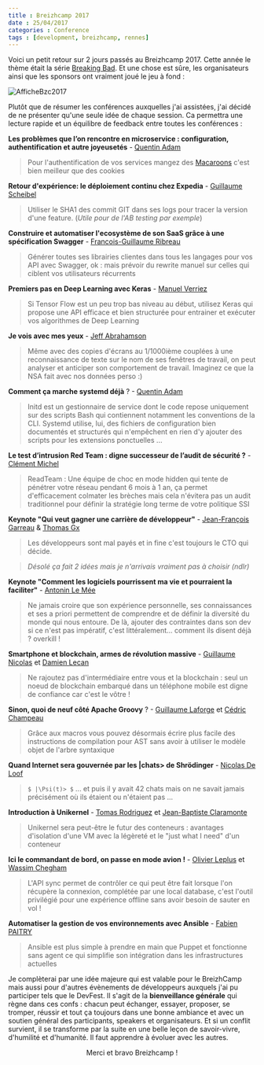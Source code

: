 ```yaml
---
title : Breizhcamp 2017
date : 25/04/2017
categories : Conference
tags : [development, breizhcamp, rennes]
---
```


<style type="text/css">
  img[alt=AfficheBzc2017] {
    display: block;
    margin-left: auto;
    margin-right: auto
  }

</style>

Voici un petit retour sur 2 jours passés au Breizhcamp 2017. Cette année le thème était la série [Breaking Bad](http://www.allocine.fr/series/ficheserie_gen_cserie=3517.html). Et une chose est sûre, les organisateurs ainsi que les sponsors ont vraiment joué le jeu à fond :

![AfficheBzc2017]({{urls.media}}/retour_breizhcamp_2017/breakingcamp.png)


Plutôt que de résumer les conférences auxquelles j'ai assistées, j'ai décidé de ne présenter qu'une seule idée de chaque session. Ca permettra une lecture rapide et un équilibre de feedback entre toutes les conférences :

__Les problèmes que l’on rencontre en microservice : configuration, authentification et autre joyeusetés__ - [Quentin Adam](https://twitter.com/waxzce)

> Pour l'authentification de vos services mangez des [Macaroons](http://hackingdistributed.com/2014/05/16/macaroons-are-better-than-cookies/) c'est bien meilleur que des cookies

__Retour d'expérience: le déploiement continu chez Expedia__ - [Guillaume Scheibel](https://twitter.com/g_scheibel)
    
> Utiliser le SHA1 des commit GIT dans ses logs pour tracer la version d'une feature. (_Utile pour de l'AB testing par exemple_)

__Construire et automatiser l'ecosystème de son SaaS grâce à une spécification Swagger__ - [Francois-Guillaume Ribreau](https://twitter.com/FGRibreau)
    
> Générer toutes ses librairies clientes dans tous les langages pour vos API avec Swagger, ok : mais prévoir du rewrite manuel sur celles qui ciblent vos utilisateurs récurrents

__Premiers pas en Deep Learning avec Keras__ - [Manuel Verriez](https://twitter.com/mverriez)
   
> Si Tensor Flow est un peu trop bas niveau au début, utilisez Keras qui propose une API efficace et bien structurée pour entrainer et exécuter vos algorithmes de Deep Learning

__Je vois avec mes yeux__ - [Jeff Abrahamson](https://twitter.com/Jeff_Abrahamson)

> Même avec des copies d'écrans au 1/1000ième couplées à une reconnaissance de texte sur le nom de ses fenêtres de travail, on peut analyser et anticiper son comportement de travail. Imaginez ce que la NSA fait avec nos données perso :)

__Comment ça marche systemd déjà__ ? - [Quentin Adam](https://twitter.com/waxzce)

> Initd est un gestionnaire de service dont le code repose uniquement sur des scripts Bash qui contiennent notamment les conventions de la CLI. Systemd utilise, lui, des fichiers de configuration bien documentés et structurés qui n'empêchent en rien d'y ajouter des scripts pour les extensions ponctuelles ...

__Le test d’intrusion Red Team : digne successeur de l’audit de sécurité ?__ - [Clément Michel](https://twitter.com/clement_michel)

> ReadTeam : Une équipe de choc en mode hidden qui tente de pénétrer votre réseau pendant 6 mois à 1 an, ça permet d'efficacement colmater les brèches mais cela n'évitera pas un audit traditionnel pour définir la stratégie long terme de votre politique SSI

__Keynote "Qui veut gagner une carrière de développeur"__ - [Jean-François Garreau](https://twitter.com/jefbinomed) & [Thomas Gx](https://twitter.com/ThomasGX)

> Les développeurs sont mal payés et in fine c'est toujours le CTO qui décide. 

> _Désolé ça fait 2 idées mais je n'arrivais vraiment pas à choisir (ndlr)_ 

__Keynote "Comment les logiciels pourrissent ma vie et pourraient la faciliter"__ - [Antonin Le Mée](https://twitter.com/antoninlemee)

> Ne jamais croire que son expérience personnelle, ses connaissances et ses a priori permettent de comprendre et de définir la diversité du monde qui nous entoure. De là, ajouter des contraintes dans son dev si ce n'est pas impératif, c'est littéralement... comment ils disent déjà ? overkill !

__Smartphone et blockchain, armes de révolution massive__ - [Guillaume Nicolas](https://twitter.com/GuiillaumeN) et [Damien Lecan](https://twitter.com/dlecan)

> Ne rajoutez pas d'intermédiaire entre vous et la blockchain : seul un noeud de blockchain embarqué dans un téléphone mobile est digne de confiance car c'est le vôtre !

__Sinon, quoi de neuf côté Apache Groovy__ ? - [Guillaume Laforge](https://twitter.com/glaforge) et [Cédric Champeau](https://twitter.com/CedricChampeau)

> Grâce aux macros vous pouvez désormais écrire plus facile des instructions de compilation pour AST sans avoir à utiliser le modèle objet de l'arbre syntaxique

__Quand Internet sera gouvernée par les \|chats> de Shrödinger__ - [Nicolas De Loof](https://twitter.com/ndeloof)

> `$ |\Psi(t)> $` ... et puis il y avait 42 chats mais on ne savait jamais précisément où ils étaient ou n'étaient pas ...

__Introduction à Unikernel__ - [Tomas Rodriguez](https://twitter.com/rstomasalberto) et [Jean-Baptiste Claramonte](https://twitter.com/jbclaramonte)

> Unikernel sera peut-être le futur des conteneurs : avantages d'isolation d'une VM avec la légèreté et le "just what I need" d'un conteneur

__Ici le commandant de bord, on passe en mode avion !__ - [Olivier Leplus](https://twitter.com/olivierleplus) et [Wassim Chegham](https://twitter.com/manekinekko)

> L'API sync permet de contrôler ce qui peut être fait lorsque l'on récupère la connexion, complétée par une local database, c'est l'outil privilégié pour une expérience offline sans avoir besoin de sauter en vol !

__Automatiser la gestion de vos environnements avec Ansible__ - [Fabien PAITRY](https://twitter.com/FabienPaitry)

> Ansible est plus simple à prendre en main que Puppet et fonctionne sans agent ce qui simplifie son intégration dans les infrastructures actuelles 

Je complèterai par une idée majeure qui est valable pour le BreizhCamp mais aussi pour d'autres évènements de développeurs auxquels j'ai pu participer tels que le DevFest. Il s'agit de la __bienveillance générale__ qui règne dans ces confs : chacun peut échanger, essayer, proposer, se tromper, réussir et tout ça toujours dans une bonne ambiance et avec un soutien général des participants, speakers et organisateurs.
Et si un conflit survient, il se transforme par la suite en une belle leçon de savoir-vivre, d'humilité et d'humanité. Il faut apprendre à évoluer avec les autres.


                                    
<div align="center">Merci et bravo Breizhcamp !</div>